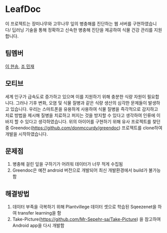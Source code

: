 # LeafDoc
이 프로젝트는 장미나무와 고무나무 잎의 병충해를 진단하는 웹 서버를 구현하였습니다/ 딥러닝 기술을 통해 정확하고 신속한 병충해 진단을 제공하여 식물 건강 관리를 지원합니다.

## 팀멤버
[이 현송](http://github.com/gfg), [조 민재](https://github.com/clamix)

## 모티브
세계 인구가 급속도로 증가하고 있으며 이를 지원하기 위해 충분한 식량 자원이 필요합니다. 그러나 기후 변화, 오염 및 식물 질병과 같은 식량 생산의 심각한 문제들이 발생하고 있습니다. 우리는 스마트폰을 유용하게 사용하여 식물 질병을 즉각적으로 감지하고 치료 방법을 제시해 질병을 치료하고 퍼지는 것을 방지할 수 있다고 생각하여 인류에 이바지 할 수 있다고 생각하였습니다. 
위의 아이어를 구현하기 위해 유사 프로젝트를 찾던중 
Greendoc(https://github.com/donmccurdy/greendoc) 프로젝트를 clone하여 개발을 시작하였습니다.

## 문제점
1. 병충해 걸린 잎을 구하기가 어려워 데이터가 너무 적게 수집됨
2. Greendoc은 예전 android 버전으로 개발되어 최신 개발환경에서 build가 불가능함

## 해결방법
1. 데이터 부족을 극복하기 위해 Plantvillege 데이터 셋으로 학습된 Sqeezenet을 하여 transfer learning을 함
2. Take-Picture(https://github.com/Mr-Sepehr-sa/Take-Picture) 을 참고하여 Android app을 다시 개발함



